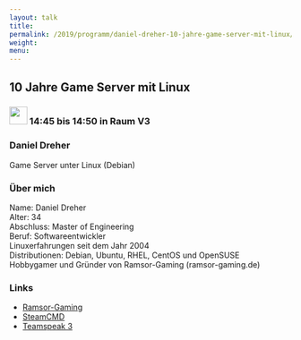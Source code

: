 ```yaml
---
layout: talk
title:
permalink: /2019/programm/daniel-dreher-10-jahre-game-server-mit-linux/
weight:
menu:
---
```

## 10 Jahre Game Server mit Linux

### <img height = "32" src="../../../images/lightning.svg"> 14:45 bis 14:50 in Raum V3

### Daniel Dreher

Game Server unter Linux (Debian)

### Über mich

Name: Daniel Dreher  
Alter: 34  
Abschluss: Master of Engineering  
Beruf: Softwareentwickler  
Linuxerfahrungen seit dem Jahr 2004  
Distributionen: Debian, Ubuntu, RHEL, CentOS und OpenSUSE  
Hobbygamer und Gründer von Ramsor-Gaming (ramsor-gaming.de)

### Links

- <a href="https://ramsor-gaming.de" target="_blank">Ramsor-Gaming</a>
- <a href="https://developer.valvesoftware.com/wiki/SteamCMD" target="_blank">SteamCMD</a>
- <a href="https://www.teamspeak.com" target="_blank">Teamspeak 3</a>